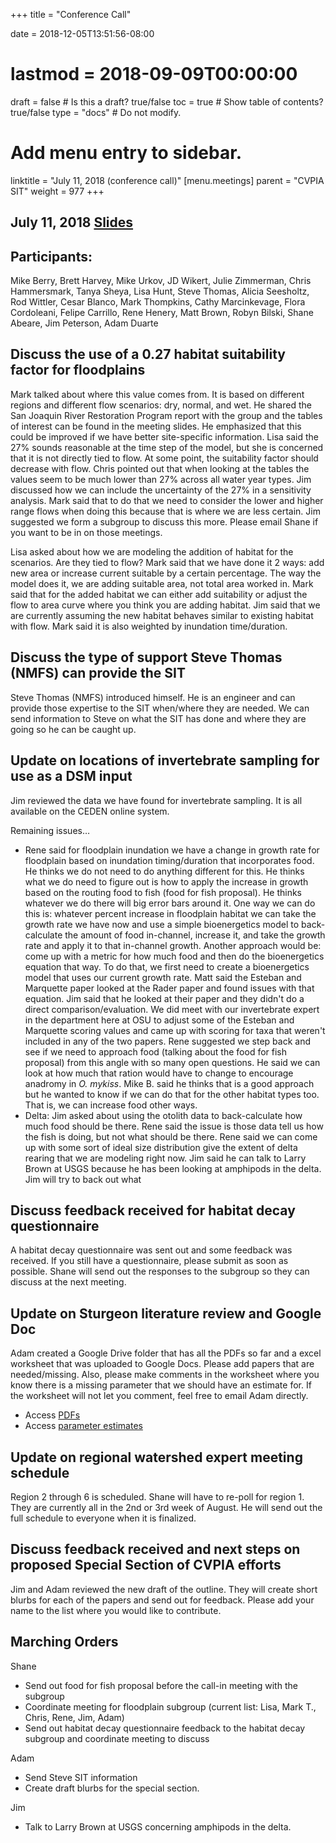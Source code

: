 +++
title = "Conference Call"

date = 2018-12-05T13:51:56-08:00
# lastmod = 2018-09-09T00:00:00

draft = false  # Is this a draft? true/false
toc = true  # Show table of contents? true/false
type = "docs"  # Do not modify.

# Add menu entry to sidebar.
linktitle = "July 11, 2018 (conference call)"
[menu.meetings]
  parent = "CVPIA SIT"
  weight = 977
+++

## July 11, 2018 [Slides](https://s3-us-west-2.amazonaws.com/cvpia-meeting-slides/July+11+2018+meeting+slides.pdf)

## Participants:
Mike Berry, Brett Harvey, Mike Urkov, JD Wikert, Julie Zimmerman, Chris Hammersmark, Tanya Sheya, Lisa Hunt, Steve Thomas, Alicia Seesholtz, Rod Wittler, Cesar Blanco, Mark Thompkins, Cathy Marcinkevage, Flora Cordoleani, Felipe Carrillo, Rene Henery, Matt Brown, Robyn Bilski, Shane Abeare, Jim Peterson, Adam Duarte

## Discuss the use of a 0.27 habitat suitability factor for floodplains
Mark talked about where this value comes from. It is based on different regions and different flow scenarios: dry, normal, and wet. He shared the San Joaquin River Restoration Program report with the group and the tables of interest can be found in the meeting slides. He emphasized that this could be improved if we have better site-specific information. Lisa said the 27% sounds reasonable at the time step of the model, but she is concerned that it is not directly tied to flow. At some point, the suitability factor should decrease with flow. Chris pointed out that when looking at the tables the values seem to be much lower than 27% across all water year types. Jim discussed how we can include the uncertainty of the 27% in a sensitivity analysis. Mark said that to do that we need to consider the lower and higher range flows when doing this because that is where we are less certain. Jim suggested we form a subgroup to discuss this more. Please email Shane if you want to be in on those meetings.

Lisa asked about how we are modeling the addition of habitat for the scenarios. Are they tied to flow? Mark said that we have done it 2 ways: add new area or increase current suitable by a certain percentage. The way the model does it, we are adding suitable area, not total area worked in. Mark said that for the added habitat we can either add suitability or adjust the flow to area curve where you think you are adding habitat. Jim said that we are currently assuming the new habitat behaves similar to existing habitat with flow. Mark said it is also weighted by inundation time/duration.

## Discuss the type of support Steve Thomas (NMFS) can provide the SIT

Steve Thomas (NMFS) introduced himself. He is an engineer and can provide those expertise to the SIT when/where they are needed. We can send information to Steve on what the SIT has done and where they are going so he can be caught up.



## Update on locations of invertebrate sampling for use as a DSM input

Jim reviewed the data we have found for invertebrate sampling. It is all available on the CEDEN online system.

Remaining issues…

- Rene said for floodplain inundation we have a change in growth rate for floodplain based on inundation timing/duration that incorporates food. He thinks we do not need to do anything different for this. He thinks what we do need to figure out is how to apply the increase in growth based on the routing food to fish (food for fish proposal). He thinks whatever we do there will big error bars around it. One way we can do this is: whatever percent increase in floodplain habitat we can take the growth rate we have now and use a simple bioenergetics model to back-calculate the amount of food in-channel, increase it, and take the growth rate and apply it to that in-channel growth. Another approach would be: come up with a metric for how much food and then do the bioenergetics equation that way. To do that, we first need to create a bioenergetics model that uses our current growth rate. Matt said the Esteban and Marquette paper looked at the Rader paper and found issues with that equation. Jim said that he looked at their paper and they didn&#39;t do a direct comparison/evaluation. We did meet with our invertebrate expert in the department here at OSU to adjust some of the Esteban and Marquette scoring values and came up with scoring for taxa that weren&#39;t included in any of the two papers. Rene suggested we step back and see if we need to approach food (talking about the food for fish proposal) from this angle with so many open questions. He said we can look at how much that ration would have to change to encourage anadromy in _O. mykiss_. Mike B. said he thinks that is a good approach but he wanted to know if we can do that for the other habitat types too. That is, we can increase food other ways.
- Delta: Jim asked about using the otolith data to back-calculate how much food should be there. Rene said the issue is those data tell us how the fish is doing, but not what should be there. Rene said we can come up with some sort of ideal size distribution give the extent of delta rearing that we are modeling right now. Jim said he can talk to Larry Brown at USGS because he has been looking at amphipods in the delta. Jim will try to back out what

## Discuss feedback received for habitat decay questionnaire

A habitat decay questionnaire was sent out and some feedback was received. If you still have a questionnaire, please submit as soon as possible. Shane will send out the responses to the subgroup so they can discuss at the next meeting.



## Update on Sturgeon literature review and Google Doc

Adam created a Google Drive folder that has all the PDFs so far and a excel worksheet that was uploaded to Google Docs. Please add papers that are needed/missing. Also, please make comments in the worksheet where you know there is a missing parameter that we should have an estimate for. If the worksheet will not let you comment, feel free to email Adam directly.

- Access [PDFs](https://drive.google.com/drive/folders/1npHEf\_yXd5Xwraih0qwnZo6rDSutLBk\_?usp=sharing)
- Access [parameter estimates](https://docs.google.com/spreadsheets/d/1WorqjW1muDCIEXoVreyalJWnQ\_JWawWn8rA1xxtrTxE/edit?usp=sharing)

## Update on regional watershed expert meeting schedule

Region 2 through 6 is scheduled. Shane will have to re-poll for region 1. They are currently all in the 2nd or 3rd week of August. He will send out the full schedule to everyone when it is finalized.

## Discuss feedback received and next steps on proposed Special Section of CVPIA efforts

Jim and Adam reviewed the new draft of the outline. They will create short blurbs for each of the papers and send out for feedback. Please add your name to the list where you would like to contribute.



## Marching Orders 

Shane

- Send out food for fish proposal before the call-in meeting with the subgroup
- Coordinate meeting for floodplain subgroup (current list: Lisa, Mark T., Chris, Rene, Jim, Adam)
- Send out habitat decay questionnaire feedback to the habitat decay subgroup and coordinate meeting to discuss

Adam

- Send Steve SIT information
- Create draft blurbs for the special section.

Jim

- Talk to Larry Brown at USGS concerning amphipods in the delta.